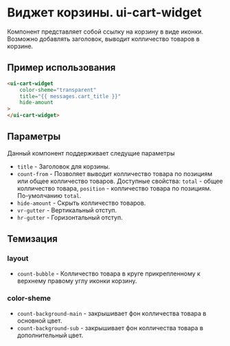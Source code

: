 # Виджет корзины. ui-cart-widget

Компонент представляет собой ссылку на корзину в виде иконки. Возможно добавлять заголовок, выводит колличество товаров в корзине.

## Пример использования

````html
<ui-cart-widget
	color-sheme="transparent"
	title="{{ messages.cart_title }}"
	hide-amount
>
</ui-cart-widget>
````

## Параметры

Данный компонент поддерживает следущие параметры

* `title` - Заголовок для корзины.
* `count-from` - Позволяет выводит колличество товара по позициям или общее колличество товаров. Доступные свойства: `total` - общее колличество товара, `position` - колличество товара по позициям. По-умолчанию `total`.
* `hide-amount` - Скрыть колличество товаров.
* `vr-gutter` - Вертикальный отступ.
* `hr-gutter` - Горизонтальный отступ.

## Темизация

### layout 

- `count-bubble` - Колличество товара в круге прикрепленному к верхнему правому углу иконки корзину.

### color-sheme

- `count-background-main` - закрышивает фон колличества товара в основной цвет.
- `count-background-sub` - закрышивает фон колличества товара в дополнительный цвет.
